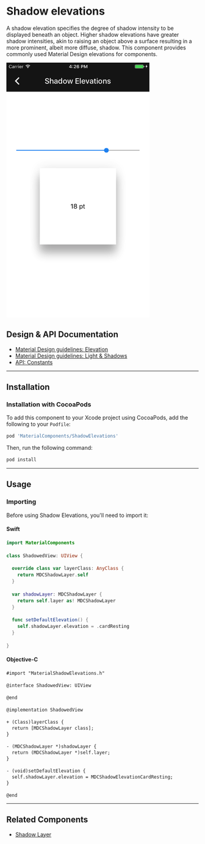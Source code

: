 <!--docs:
title: "Shadow elevations"
layout: detail
section: components
excerpt: "The Shadow Elevations component provides the most commonly-used Material Design elevations."
iconId: shadow
path: /catalog/shadows/shadow-elevations/
api_doc_root: true
-->

# Shadow elevations

A shadow elevation specifies the degree of shadow intensity to be displayed beneath an object.
Higher shadow elevations have greater shadow intensities, akin to raising an object above a
surface resulting in a more prominent, albeit more diffuse, shadow. This component provides commonly
used Material Design elevations for components.

<div class="article__asset article__asset--screenshot">
  <img src="docs/assets/shadows.png" alt="Shadows" width="375">
</div>

## Design & API Documentation

<ul class="icon-list">
  <li class="icon-list-item icon-list-item--spec"><a href="https://material.io/design/environment/elevation.html">Material Design guidelines: Elevation</a></li>
  <li class="icon-list-item icon-list-item--spec"><a href="https://material.io/design/environment/light-shadows.html#light">Material Design guidelines: Light & Shadows</a></li>
  <li class="icon-list-item icon-list-item--link"><a href="https://github.com/material-components/material-components-ios/blob/develop/components/ShadowElevations/src/MDCShadowElevations.h">API: Constants</a></li>
</ul>

- - -

## Installation

### Installation with CocoaPods

To add this component to your Xcode project using CocoaPods, add the following to your `Podfile`:

```bash
pod 'MaterialComponents/ShadowElevations'
```
<!--{: .code-renderer.code-renderer--install }-->

Then, run the following command:

```bash
pod install
```


- - -

## Usage

### Importing

Before using Shadow Elevations, you'll need to import it:

<!--<div class="material-code-render" markdown="1">-->
#### Swift
```swift
import MaterialComponents

class ShadowedView: UIView {

  override class var layerClass: AnyClass {
    return MDCShadowLayer.self
  }

  var shadowLayer: MDCShadowLayer {
    return self.layer as! MDCShadowLayer
  }

  func setDefaultElevation() {
    self.shadowLayer.elevation = .cardResting
  }

}
```

#### Objective-C
```objc
#import "MaterialShadowElevations.h"

@interface ShadowedView: UIView

@end

@implementation ShadowedView

+ (Class)layerClass {
  return [MDCShadowLayer class];
}

- (MDCShadowLayer *)shadowLayer {
  return (MDCShadowLayer *)self.layer;
}

- (void)setDefaultElevation {
  self.shadowLayer.elevation = MDCShadowElevationCardResting;
}

@end
```
<!--</div>-->

- - -

## Related Components

<ul class="icon-list">
  <li class="icon-list-item icon-list-item--components"><a href="../ShadowLayer">Shadow Layer</a></li>
</ul>
